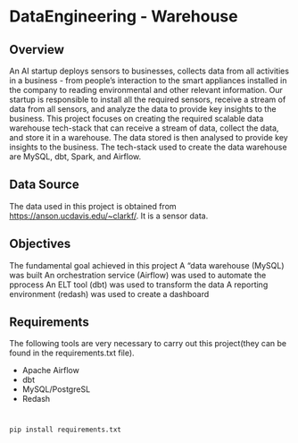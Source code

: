 # DataEngineering - Warehouse

## Overview
An AI startup deploys sensors to businesses, collects data from all activities in a business - from people’s interaction to the smart appliances installed in the company to reading environmental and other relevant information. Our startup is responsible to install all the required sensors, receive a stream of data from all sensors, and analyze the data to provide key insights to the business. This project focuses on creating the required scalable data warehouse tech-stack that can receive a stream of data, collect the data, and store it in a warehouse. The data stored is then analysed to provide key insights to the business. The tech-stack used to create the data warehouse are MySQL, dbt, Spark, and Airflow.  

## Data Source
The data used in this project is obtained from https://anson.ucdavis.edu/~clarkf/. It is a sensor data.

## Objectives
The fundamental goal achieved in this project 
A “data warehouse (MySQL) was built
An orchestration service (Airflow) was used to automate the pprocess
An ELT tool (dbt) was used to transform the data
A reporting environment (redash) was used to create a dashboard

## Requirements
The following tools are very necessary to carry out this project(they can be found in the requirements.txt file).
- Apache Airflow
- dbt
- MySQL/PostgreSL
- Redash
#

```pip install requirements.txt```
